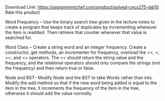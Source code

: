 Download Link: https://assignmentchef.com/product/solved-cecs275-lab10
<br>
<span class="kksr-muted">Rate this product</span>




Word Frequency – Use the binary search tree given in the lecture notes to create a program that keeps track of duplicates by incrementing whenever the item is readded. Then retrieve that counter whenever that value is searched for.

Word Class – Create a string word and an integer frequency. Create a constructor, get methods, an incrementer for frequency, overload the &lt;&lt;, &lt;, ==, and &lt;= operators. The &lt;&lt; should return the string value and the frequency, and the relational operators should only compare the strings (not the frequency) and then return true or false.

Node and BST– Modify Node and the BST to take Words rather than ints. Modify the add method so that if the new word being added is equal to the item in the tree, it increments the frequency of the item in the tree, otherwise it should add the value normally.